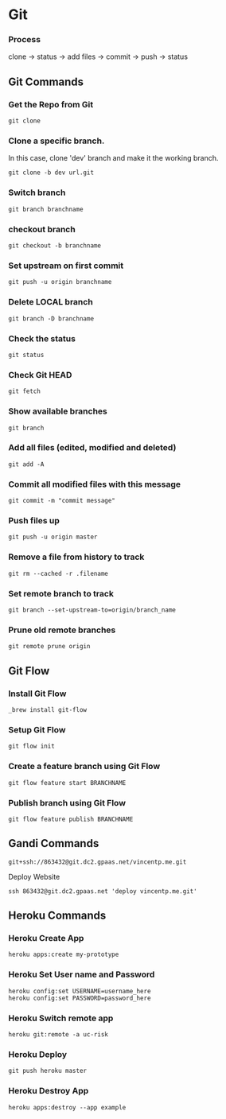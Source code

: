 # Git

### Process

clone -> status -> add files -> commit -> push -> status

## Git Commands

### Get the Repo from Git

```
git clone
```

### Clone a specific branch.
In this case, clone 'dev' branch and make it the working branch.

```
git clone -b dev url.git
```

### Switch branch

```
git branch branchname
```

### checkout branch

```
git checkout -b branchname
```

### Set upstream on first commit

```
git push -u origin branchname
```


### Delete LOCAL branch

```
git branch -D branchname
```


### Check the status

```
git status
```


### Check Git HEAD

```
git fetch
```


### Show available branches

```
git branch
```


### Add all files (edited, modified and deleted)

```
git add -A
```

### Commit all modified files with this message

```
git commit -m "commit message"
```

### Push files up

```
git push -u origin master
```

### Remove a file from history to track

```
git rm --cached -r .filename
```

### Set remote branch to track 
```
git branch --set-upstream-to=origin/branch_name
```

### Prune old remote branches
```
git remote prune origin
```

## Git Flow

### Install Git Flow

```
_brew install git-flow
```

### Setup Git Flow

```
git flow init
```

### Create a feature branch using Git Flow

```
git flow feature start BRANCHNAME
```

### Publish branch using Git Flow

```
git flow feature publish BRANCHNAME
```

## Gandi Commands


```
git+ssh://863432@git.dc2.gpaas.net/vincentp.me.git
```


Deploy Website

```
ssh 863432@git.dc2.gpaas.net 'deploy vincentp.me.git'
```


## Heroku Commands

### Heroku Create App

```
heroku apps:create my-prototype
```

### Heroku Set User name and Password

```
heroku config:set USERNAME=username_here
heroku config:set PASSWORD=password_here
```

### Heroku Switch remote app

```
heroku git:remote -a uc-risk
```

### Heroku Deploy

```
git push heroku master
```

### Heroku Destroy App

```
heroku apps:destroy --app example
```
